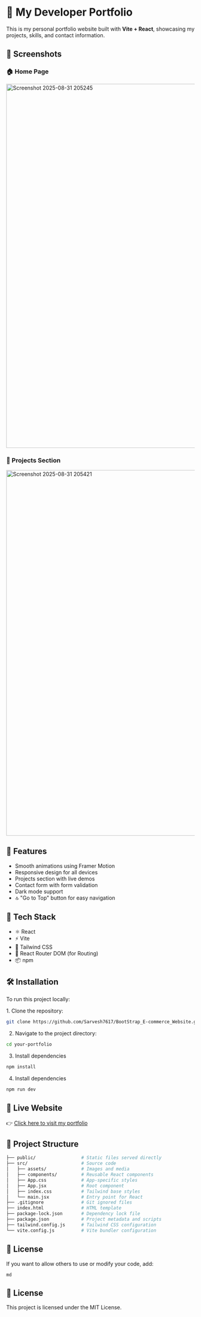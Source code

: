 # 💼 My Developer Portfolio

This is my personal portfolio website built with **Vite + React**, showcasing my projects, skills, and contact information.
## 📸 Screenshots

### 🏠 Home Page
<img width="1915" height="970" alt="Screenshot 2025-08-31 205245" src="https://github.com/user-attachments/assets/53389b59-e122-473d-a8bb-8502b9e3370d" />


### 📂 Projects Section
<img width="1907" height="974" alt="Screenshot 2025-08-31 205421" src="https://github.com/user-attachments/assets/72e533fc-a973-4ca9-aaeb-ed6343bf3e69" />



## 🚀 Features

- Smooth animations using Framer Motion
- Responsive design for all devices
- Projects section with live demos
- Contact form with form validation
- Dark mode support
- 🔝 "Go to Top" button for easy navigation



## 🚀 Tech Stack

- ⚛️ React
- ⚡ Vite
- 🎨 Tailwind CSS
- 🧭 React Router DOM (for Routing)
- 📦 npm


## 🛠️ Installation

To run this project locally:  

1️. Clone the repository:  
```bash
git clone https://github.com/Sarvesh7617/BootStrap_E-commerce_Website.git
```
2. Navigate to the project directory:
```bash
cd your-portfolio
```
3. Install dependencies
```bash
npm install
```
4. Install dependencies
```bash
npm run dev
```


## 🔗 Live Website

👉 [Click here to visit my portfolio](https://portfolio-xyik.vercel.app/#project)



## 📁 Project Structure

```bash
├── public/                 # Static files served directly
├── src/                    # Source code
│   ├── assets/             # Images and media
│   ├── components/         # Reusable React components
│   ├── App.css             # App-specific styles
│   ├── App.jsx             # Root component
│   ├── index.css           # Tailwind base styles
│   └── main.jsx            # Entry point for React
├── .gitignore              # Git ignored files            
├── index.html              # HTML template
├── package-lock.json       # Dependency lock file
├── package.json            # Project metadata and scripts
├── tailwind.config.js      # Tailwind CSS configuration
└── vite.config.js          # Vite bundler configuration
```



## 📄 License
If you want to allow others to use or modify your code, add:

```md```
## 📄 License

This project is licensed under the MIT License.
